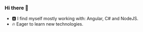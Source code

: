 ### Hi there 👋
 
- 🅰️ I find myself mostly working with: Angular, C# and NodeJS.
- 🔥 Eager to learn new technologies.
